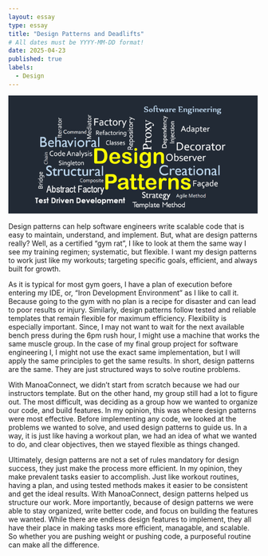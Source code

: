 ```yaml
---
layout: essay
type: essay
title: "Design Patterns and Deadlifts"
# All dates must be YYYY-MM-DD format!
date: 2025-04-23
published: true
labels:
  - Design
---
```


<img width="500px" class="rounded float-start pe-4" src="../img/design.png">

Design patterns can help software engineers write scalable code that is easy to maintain, understand, and implement. But, what are design patterns really? Well, as a certified “gym rat”, I like to look at them the same way I see my training regimen; systematic, but flexible. I want my design patterns to work just like my workouts; targeting specific goals, efficient, and always built for growth.

As it is typical for most gym goers, I have a plan of execution before entering my IDE, or, “Iron Development Environment” as I like to call it. Because going to the gym with no plan is a recipe for disaster and can lead to poor results or injury. Similarly, design patterns follow tested and reliable templates that remain flexible for maximum efficiency. Flexibility is especially important. Since, I may not want to wait for the next available bench press during the 6pm rush hour, I might use a machine that works the same muscle group. In the case of my final group project for software engineering I, I might not use the exact same implementation, but I will apply the same principles to get the same results. In short, design patterns are the same. They are just structured ways to solve routine problems.

With ManoaConnect, we didn’t start from scratch because we had our instructors template. But on the other hand, my group still had a lot to figure out. The most difficult, was deciding as a group how we wanted to organize our code, and build features. In my opinion, this was where design patterns were most effective. Before implementing any code, we looked at the problems we wanted to solve, and used design patterns to guide us. In a way, it is just like having a workout plan, we had an idea of what we wanted to do, and clear objectives, then we stayed flexible as things changed.

Ultimately, design patterns are not a set of rules mandatory for design success, they just make the process more efficient. In my opinion, they make prevalent tasks easier to accomplish. Just like workout routines, having a plan, and using tested methods makes it easier to be consistent and get the ideal results. With ManoaConnect, design patterns helped us structure our work. More importantly, because of design patterns we were able to stay organized, write better code, and focus on building the features we wanted. While there are endless design features to implement, they all have their place in making tasks more efficient, managable, and scalable. So whether you are pushing weight or pushing code, a purposeful routine can make all the difference.


